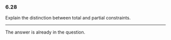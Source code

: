 ### 6.28

Explain the distinction between total and partial constraints.

---

The answer is already in the question.